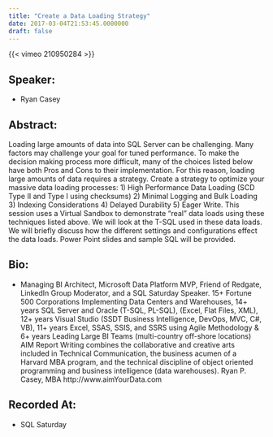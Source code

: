 ```yaml
---
title: "Create a Data Loading Strategy"
date: 2017-03-04T21:53:45.0000000
draft: false
---
```


{{< vimeo 210950284 >}}

## Speaker:

 - Ryan Casey

## Abstract:

<p>Loading large amounts of data into SQL Server can be challenging. Many factors may challenge your goal for tuned performance. To make the decision making process more difficult, many of the choices listed below have both Pros and Cons to their implementation. For this reason, loading large amounts of data requires a strategy. Create a strategy to optimize your massive data loading processes: 1) High Performance Data Loading (SCD Type II and Type I using checksums) 2) Minimal Logging and Bulk Loading 3) Indexing Considerations 4) Delayed Durability 5) Eager Write. This session uses a Virtual Sandbox to demonstrate “real” data loads using these techniques listed above. We will look at the T-SQL used in these data loads. We will briefly discuss how the different settings and configurations effect the data loads. Power Point slides and sample SQL will be provided.</p>

## Bio:

 - <p>Managing BI Architect, Microsoft Data Platform MVP, Friend of Redgate, LinkedIn Group Moderator, and a SQL Saturday Speaker. 15+ Fortune 500 Corporations Implementing Data Centers and Warehouses, 14+ years SQL Server and Oracle (T-SQL, PL-SQL), (Excel, Flat Files, XML), 12+ years Visual Studio (SSDT Business Intelligence, DevOps, MVC, C#, VB), 11+ years Excel, SSAS, SSIS, and SSRS using Agile Methodology & 6+ years Leading Large BI Teams (multi-country off-shore locations) AIM Report Writing combines the collaborative and creative arts included in Technical Communication, the business acumen of a Harvard MBA program, and the technical discipline of object oriented programming and business intelligence (data warehouses). Ryan P. Casey, MBA  http://www.aimYourData.com</p>

## Recorded At:

 - SQL Saturday


